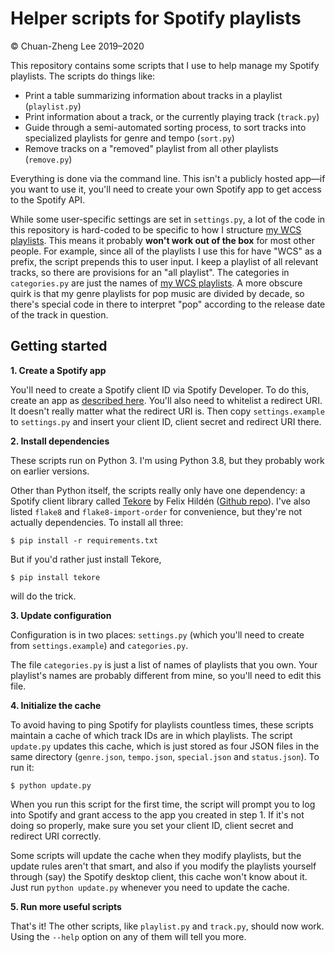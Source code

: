 # Helper scripts for Spotify playlists

© Chuan-Zheng Lee 2019–2020

This repository contains some scripts that I use to help manage my Spotify playlists. The scripts do things like:
- Print a table summarizing information about tracks in a playlist (`playlist.py`)
- Print information about a track, or the currently playing track (`track.py`)
- Guide through a semi-automated sorting process, to sort tracks into specialized playlists for genre and tempo (`sort.py`)
- Remove tracks on a "removed" playlist from all other playlists (`remove.py`)

Everything is done via the command line. This isn't a publicly hosted app—if you want to use it, you'll need to create your own Spotify app to get access to the Spotify API.

While some user-specific settings are set in `settings.py`, a lot of the code in this repository is hard-coded to be specific to how I structure [my WCS playlists](https://open.spotify.com/user/1253469585?si=Dyiw4lC-R9qPdTsbtqh4yA). This means it probably **won't work out of the box** for most other people. For example, since all of the playlists I use this for have "WCS" as a prefix, the script prepends this to user input. I keep a playlist of all relevant tracks, so there are provisions for an "all playlist". The categories in `categories.py` are just the names of [my WCS playlists](https://open.spotify.com/user/1253469585?si=Dyiw4lC-R9qPdTsbtqh4yA). A more obscure quirk is that my genre playlists for pop music are divided by decade, so there's special code in there to interpret "pop" according to the release date of the track in question.

## Getting started

**1. Create a Spotify app**

You'll need to create a Spotify client ID via Spotify Developer. To do this, create an app as [described here](https://developer.spotify.com/documentation/general/guides/app-settings/#register-your-app). You'll also need to whitelist a redirect URI. It doesn't really matter what the redirect URI is. Then copy `settings.example` to `settings.py` and insert your client ID, client secret and redirect URI there.

**2. Install dependencies**

These scripts run on Python 3. I'm using Python 3.8, but they probably work on earlier versions.

Other than Python itself, the scripts really only have one dependency: a Spotify client library called [Tekore](https://tekore.readthedocs.io/) by Felix Hildén ([Github repo](https://github.com/felix-hilden/tekore)). I've also listed `flake8` and `flake8-import-order` for convenience, but they're not actually dependencies. To install all three:
```
$ pip install -r requirements.txt
```
But if you'd rather just install Tekore,
```
$ pip install tekore
```
will do the trick.

**3. Update configuration**

Configuration is in two places: `settings.py` (which you'll need to create from `settings.example`) and `categories.py`.

The file `categories.py` is just a list of names of playlists that you own. Your playlist's names are probably different from mine, so you'll need to edit this file.

**4. Initialize the cache**

To avoid having to ping Spotify for playlists countless times, these scripts maintain a cache of which track IDs are in which playlists. The script `update.py` updates this cache, which is just stored as four JSON files in the same directory (`genre.json`, `tempo.json`, `special.json` and `status.json`). To run it:

```
$ python update.py
```

When you run this script for the first time, the script will prompt you to log into Spotify and grant access to the app you created in step 1. If it's not doing so properly, make sure you set your client ID, client secret and redirect URI correctly.

Some scripts will update the cache when they modify playlists, but the update rules aren't that smart, and also if you modify the playlists yourself through (say) the Spotify desktop client, this cache won't know about it. Just run `python update.py` whenever you need to update the cache.

**5. Run more useful scripts**

That's it! The other scripts, like `playlist.py` and `track.py`, should now work. Using the `--help` option on any of them will tell you more.
